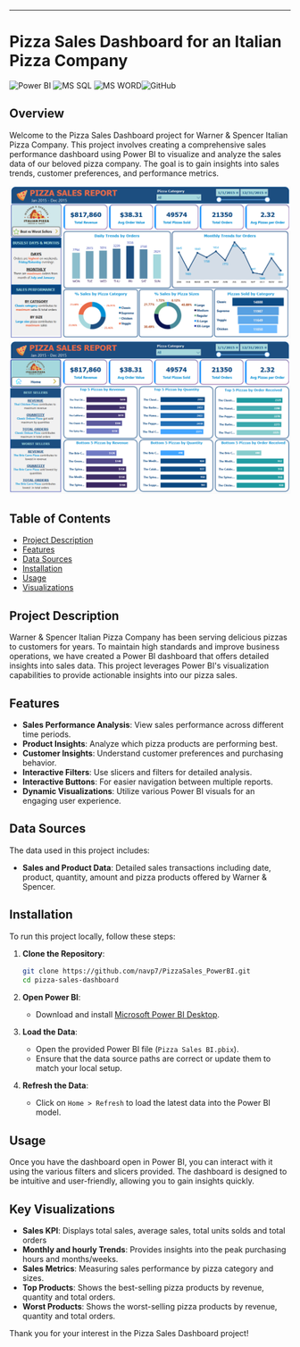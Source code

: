
---

# Pizza Sales Dashboard for an Italian Pizza Company

![Power BI](https://img.shields.io/badge/Power%20BI-Dashboard-yellow) ![MS SQL](https://img.shields.io/badge/MSSQL-Data%20Validation-red) ![MS WORD](https://img.shields.io/badge/Word-Project%20Report-green)![GitHub](https://img.shields.io/badge/GitHub-Project%20Repository-blue)

## Overview

Welcome to the Pizza Sales Dashboard project for Warner & Spencer Italian Pizza Company. This project involves creating a comprehensive sales performance dashboard using Power BI to visualize and analyze the sales data of our beloved pizza company. The goal is to gain insights into sales trends, customer preferences, and performance metrics.

![Report1](https://github.com/navp7/PizzaSales_PowerBI/blob/main/Slide1.png)
![Report2](https://github.com/navp7/PizzaSales_PowerBI/blob/main/slide2.png)

## Table of Contents

- [Project Description](#project-description)
- [Features](#features)
- [Data Sources](#data-sources)
- [Installation](#installation)
- [Usage](#usage)
- [Visualizations](#visualizations)


## Project Description

Warner & Spencer Italian Pizza Company has been serving delicious pizzas to  customers for years. To maintain high standards and improve business operations, we have created a Power BI dashboard that offers detailed insights into sales data. This project leverages Power BI's visualization capabilities to provide actionable insights into our pizza sales.

## Features

- **Sales Performance Analysis**: View sales performance across different time periods.
- **Product Insights**: Analyze which pizza products are performing best.
- **Customer Insights**: Understand customer preferences and purchasing behavior.
- **Interactive Filters**: Use slicers and filters for detailed analysis.
- **Interactive Buttons**: For easier navigation between multiple reports.
- **Dynamic Visualizations**: Utilize various Power BI visuals for an engaging user experience.

## Data Sources

The data used in this project includes:
- **Sales and Product Data**: Detailed sales transactions including date, product, quantity, amount and pizza products offered by Warner & Spencer.

## Installation

To run this project locally, follow these steps:

1. **Clone the Repository**:
   ```bash
   git clone https://github.com/navp7/PizzaSales_PowerBI.git
   cd pizza-sales-dashboard
   ```

2. **Open Power BI**:
   - Download and install [Microsoft Power BI Desktop](https://powerbi.microsoft.com/desktop/).

3. **Load the Data**:
   - Open the provided Power BI file (`Pizza Sales BI.pbix`).
   - Ensure that the data source paths are correct or update them to match your local setup.

4. **Refresh the Data**:
   - Click on `Home > Refresh` to load the latest data into the Power BI model.

## Usage

Once you have the dashboard open in Power BI, you can interact with it using the various filters and slicers provided. The dashboard is designed to be intuitive and user-friendly, allowing you to gain insights quickly.

## Key Visualizations

- **Sales KPI**: Displays total sales, average sales, total units solds and total orders
- **Monthly and hourly Trends**: Provides insights into the peak purchasing hours and months/weeks.
- **Sales Metrics**: Measuring sales performance by pizza category and sizes.
- **Top Products**: Shows the best-selling pizza products by revenue, quantity and total orders.
- **Worst Products**: Shows the worst-selling pizza products by revenue, quantity and total orders.

Thank you for your interest in the Pizza Sales Dashboard project! 
